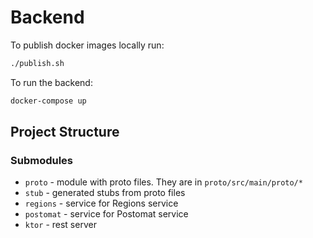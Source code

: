 # Backend

To publish docker images locally run:
```bash
./publish.sh
```

To run the backend:
```bash
docker-compose up
```


## Project Structure

### Submodules
 - `proto` - module with proto files. 
They are in `proto/src/main/proto/*`
 - `stub` - generated stubs from proto files
 - `regions` - service for Regions service
 - `postomat` - service for Postomat service
 - `ktor` - rest server